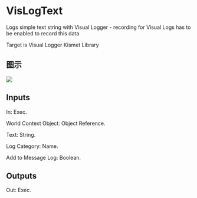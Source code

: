 # VisLogText

Logs simple text string with Visual Logger - recording for Visual Logs has to be enabled to record this data

Target is Visual Logger Kismet Library

## 图示

![]($-20221218-18412858.png)

## Inputs

In: Exec.

World Context Object: Object Reference.

Text: String.

Log Category: Name.

Add to Message Log: Boolean.  

## Outputs

Out: Exec.


